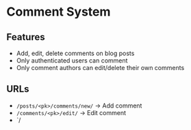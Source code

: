 # Comment System

## Features
- Add, edit, delete comments on blog posts
- Only authenticated users can comment
- Only comment authors can edit/delete their own comments

## URLs
- `/posts/<pk>/comments/new/` → Add comment
- `/comments/<pk>/edit/` → Edit comment
- `/